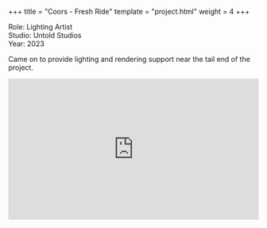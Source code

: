 +++
title = "Coors - Fresh Ride"
template = "project.html"
weight = 4
+++

Role: Lighting Artist  
Studio: Untold Studios  
Year: 2023  

Came on to provide lighting and rendering support near the tail end of the project.

<div style="padding:56.25% 0 0 0;position:relative;"><iframe src="https://player.vimeo.com/video/994623328?h=616b0f96a6&amp;badge=0&amp;autopause=0&amp;player_id=0&amp;app_id=58479" frameborder="0" allow="autoplay; fullscreen; picture-in-picture; clipboard-write" style="position:absolute;top:0;left:0;width:100%;height:100%;" title="coors_fresh"></iframe></div><script src="https://player.vimeo.com/api/player.js"></script>
